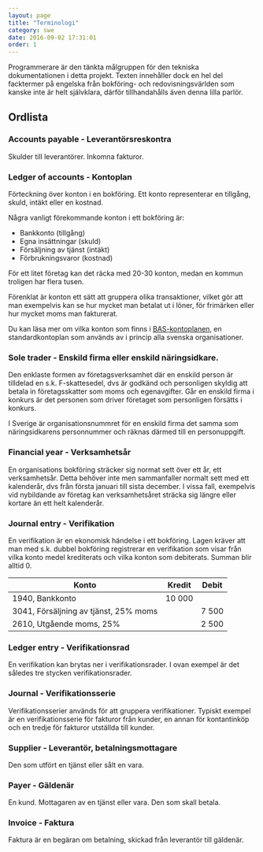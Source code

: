 ```yaml
---
layout: page
title: "Terminologi"
category: swe
date: 2016-09-02 17:31:01
order: 1
---
```

Programmerare är den tänkta målgruppen för den tekniska dokumentationen i detta projekt. Texten innehåller dock en hel
del facktermer på engelska från bokföring- och redovisningsvärlden som kanske inte är helt självklara,
därför tillhandahålls även denna lilla parlör.

## Ordlista

### Accounts payable - Leverantörsreskontra

Skulder till leverantörer. Inkomna fakturor.


### Ledger of accounts - Kontoplan

Förteckning över konton i en bokföring. Ett konto representerar en tillgång, skuld, intäkt eller en kostnad.

Några vanligt förekommande konton i ett bokföring är:

 *   Bankkonto (tillgång)
 *   Egna insättningar (skuld)
 *   Försäljning av tjänst (intäkt)
 *   Förbrukningsvaror (kostnad)

För ett litet företag kan det räcka med 20-30 konton, medan en kommun troligen har flera tusen.

Förenklat är konton ett sätt att gruppera olika transaktioner, vilket gör att man exempelvis kan se hur mycket man
betalat ut i löner, för frimärken eller hur mycket moms man fakturerat.

Du kan läsa mer om vilka konton som finns i [BAS-kontoplanen](http://www.bas.se/kontoplaner.htm), en standardkontoplan
som används av i princip alla svenska organisationer.


### Sole trader - Enskild firma eller enskild näringsidkare.

Den enklaste formen av företagsverksamhet där en enskild person är tilldelad en s.k. F-skattesedel, dvs är godkänd
och personligen skyldig att betala in företagsskatter som moms och egenavgifter. Går en enskild firma i konkurs är
det personen som driver företaget som personligen försätts i konkurs.

I Sverige är organisationsnummret för en enskild firma det samma som näringsidkarens personnummer och räknas därmed
till en personuppgift.


### Financial year - Verksamhetsår

En organisations bokföring sträcker sig normat sett över ett år, ett verksamhetsår. Detta behöver inte men sammanfaller
normalt sett med ett kalenderår, dvs från första januari till sista december. I vissa fall, exempelvis vid nybildande
av företag kan verksamhetsåret sträcka sig längre eller kortare än ett helt kalenderår.


### Journal entry - Verifikation

En verifikation är en ekonomisk händelse i ett bokföring. Lagen kräver att man med s.k. dubbel bokföring registrerar en
verifikation som visar från vilka konto medel krediterats och vilka konton som debiterats. Summan blir alltid 0.


| Konto                                 | Kredit  | Debit  |
|---------------------------------------|---------|--------|
| 1940, Bankkonto                       |  10 000 |        |
| 3041, Försäljning av tjänst, 25% moms |         |  7 500 |
| 2610, Utgående moms, 25%              |         |  2 500 |


### Ledger entry - Verifikationsrad

En verifikation kan brytas ner i verifikationsrader. I ovan exempel är det således tre stycken verifikationsrader.


### Journal - Verifikationsserie

Verifikationsserier används för att gruppera verifikationer. Typiskt exempel är en verifikationsserie för
fakturor från kunder, en annan för kontantinköp och en tredje för fakturor utställda till kunder.


### Supplier - Leverantör, betalningsmottagare

Den som utfört en tjänst eller sålt en vara.


### Payer - Gäldenär

En kund. Mottagaren av en tjänst eller vara. Den som skall betala.


### Invoice - Faktura

Faktura är en begäran om betalning, skickad från leverantör till gäldenär.


